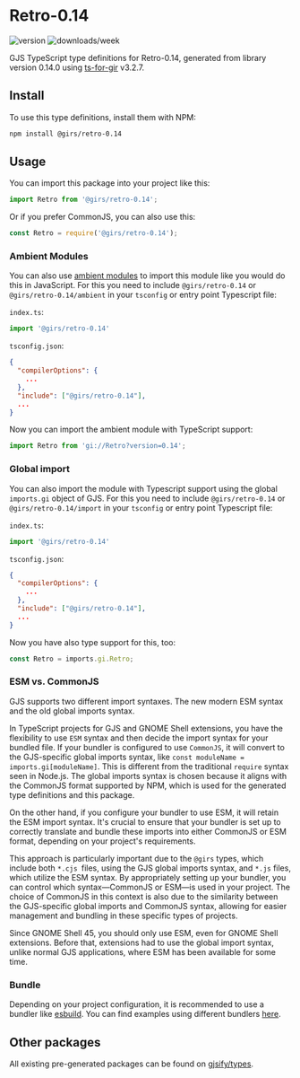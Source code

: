 
# Retro-0.14

![version](https://img.shields.io/npm/v/@girs/retro-0.14)
![downloads/week](https://img.shields.io/npm/dw/@girs/retro-0.14)


GJS TypeScript type definitions for Retro-0.14, generated from library version 0.14.0 using [ts-for-gir](https://github.com/gjsify/ts-for-gir) v3.2.7.


## Install

To use this type definitions, install them with NPM:
```bash
npm install @girs/retro-0.14
```

## Usage

You can import this package into your project like this:
```ts
import Retro from '@girs/retro-0.14';
```

Or if you prefer CommonJS, you can also use this:
```ts
const Retro = require('@girs/retro-0.14');
```

### Ambient Modules

You can also use [ambient modules](https://github.com/gjsify/ts-for-gir/tree/main/packages/cli#ambient-modules) to import this module like you would do this in JavaScript.
For this you need to include `@girs/retro-0.14` or `@girs/retro-0.14/ambient` in your `tsconfig` or entry point Typescript file:

`index.ts`:
```ts
import '@girs/retro-0.14'
```

`tsconfig.json`:
```json
{
  "compilerOptions": {
    ...
  },
  "include": ["@girs/retro-0.14"],
  ...
}
```

Now you can import the ambient module with TypeScript support: 

```ts
import Retro from 'gi://Retro?version=0.14';
```

### Global import

You can also import the module with Typescript support using the global `imports.gi` object of GJS.
For this you need to include `@girs/retro-0.14` or `@girs/retro-0.14/import` in your `tsconfig` or entry point Typescript file:

`index.ts`:
```ts
import '@girs/retro-0.14'
```

`tsconfig.json`:
```json
{
  "compilerOptions": {
    ...
  },
  "include": ["@girs/retro-0.14"],
  ...
}
```

Now you have also type support for this, too:

```ts
const Retro = imports.gi.Retro;
```


### ESM vs. CommonJS

GJS supports two different import syntaxes. The new modern ESM syntax and the old global imports syntax.

In TypeScript projects for GJS and GNOME Shell extensions, you have the flexibility to use `ESM` syntax and then decide the import syntax for your bundled file. If your bundler is configured to use `CommonJS`, it will convert to the GJS-specific global imports syntax, like `const moduleName = imports.gi[moduleName]`. This is different from the traditional `require` syntax seen in Node.js. The global imports syntax is chosen because it aligns with the CommonJS format supported by NPM, which is used for the generated type definitions and this package.

On the other hand, if you configure your bundler to use ESM, it will retain the ESM import syntax. It's crucial to ensure that your bundler is set up to correctly translate and bundle these imports into either CommonJS or ESM format, depending on your project's requirements.

This approach is particularly important due to the `@girs` types, which include both `*.cjs `files, using the GJS global imports syntax, and `*.js` files, which utilize the ESM syntax. By appropriately setting up your bundler, you can control which syntax—CommonJS or ESM—is used in your project. The choice of CommonJS in this context is also due to the similarity between the GJS-specific global imports and CommonJS syntax, allowing for easier management and bundling in these specific types of projects.

Since GNOME Shell 45, you should only use ESM, even for GNOME Shell extensions. Before that, extensions had to use the global import syntax, unlike normal GJS applications, where ESM has been available for some time.

### Bundle

Depending on your project configuration, it is recommended to use a bundler like [esbuild](https://esbuild.github.io/). You can find examples using different bundlers [here](https://github.com/gjsify/ts-for-gir/tree/main/examples).

## Other packages

All existing pre-generated packages can be found on [gjsify/types](https://github.com/gjsify/types).

